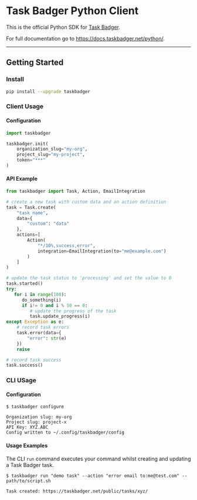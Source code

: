 # Task Badger Python Client

This is the official Python SDK for [Task Badger](https://taskbadger.net/).

For full documentation go to https://docs.taskbadger.net/python/.

---

## Getting Started

### Install

```bash
pip install --upgrade taskbadger
```

### Client Usage

#### Configuration

```python
import taskbadger

taskbadger.init(
    organization_slug="my-org",
    project_slug="my-project",
    token="***"
)
```

#### API Example

```python
from taskbadger import Task, Action, EmailIntegration

# create a new task with custom data and an action definition
task = Task.create(
    "task name",
    data={
        "custom": "data"
    },
    actions=[
        Action(
            "*/10%,success,error",
            integration=EmailIntegration(to="me@example.com")
        )
    ]
)

# update the task status to 'processing' and set the value to 0
task.started()
try:
   for i in range(100):
      do_something(i)
      if i!= 0 and i % 10 == 0:
         # update the progress of the task
         task.update_progress(i)
except Exception as e:
    # record task errors
    task.error(data={
        "error": str(e)
    })
    raise

# record task success
task.success()
```

### CLI USage

#### Configuration

```shell
$ taskbadger configure

Organization slug: my-org 
Project slug: project-x 
API Key: XYZ.ABC 
Config written to ~/.config/taskbadger/config
```

#### Usage Examples

The CLI `run` command executes your command whilst creating and updating a Task Badger task.

```shell
$ taskbadger run "demo task" --action "error email to:me@test.com" -- path/to/script.sh

Task created: https://taskbadger.net/public/tasks/xyz/
```

